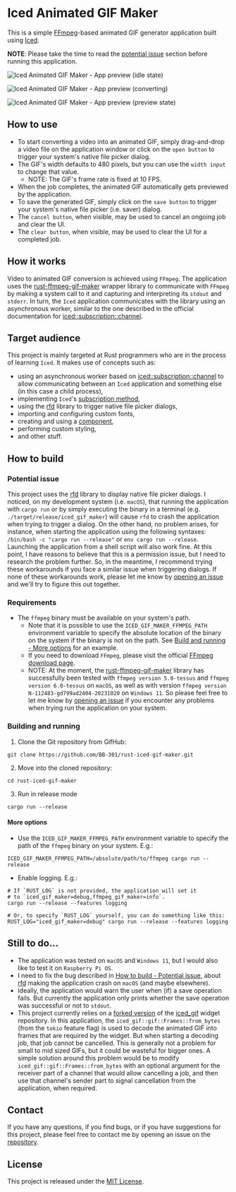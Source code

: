 # Iced Animated GIF Maker

This is a simple [FFmpeg](https://www.ffmpeg.org/)-based animated GIF generator application built using [Iced](https://docs.rs/iced/0.10.0/iced/index.html).

**NOTE**: Please take the time to read the [potential issue](#potential-issue) section before running this application.

![Iced Animated GIF Maker - App preview (idle state)](assets/iced-gif-maker-app-preview-idle.png)

![Iced Animated GIF Maker - App preview (converting)](assets/iced-gif-maker-app-preview-converting.png)

![Iced Animated GIF Maker - App preview (preview state)](assets/iced-gif-maker-app-preview-previewing.png)

## How to use

* To start converting a video into an animated GIF, simply drag-and-drop a video file on the application window or click on the `open button` to trigger your system's native file picker dialog.
* The GIF's width defaults to 480 pixels, but you can use the `width input` to change that value.
  * NOTE: The GIF's frame rate is fixed at 10 FPS.
* When the job completes, the animated GIF automatically gets previewed by the application.
* To save the generated GIF, simply click on the `save button` to trigger your system's native file picker (i.e. saver) dialog.
* The `cancel button`, when visible, may be used to cancel an ongoing job and clear the UI.
* The `clear button`, when visible, may be used to clear the UI for a completed job.

## How it works

Video to animated GIF conversion is achieved using `FFmpeg`. The application uses the [rust-ffmpeg-gif-maker](https://github.com/BB-301/rust-ffmpeg-gif-maker/releases/tag/0.1.1) wrapper library to communicate with `FFmpeg` by making a system call to it and capturing and interpreting its `stdout` and `stderr`. In turn, the `Iced` application communicates with the library using an asynchronous worker, similar to the one described in the official documentation for [iced::subscription::channel](https://docs.rs/iced/0.10.0/iced/subscription/fn.channel.html).

## Target audience

This project is mainly targeted at Rust programmers who are in the process of learning `Iced`. It makes use of concepts such as:

* using an asynchronous worker based on [iced::subscription::channel](https://docs.rs/iced/0.10.0/iced/subscription/fn.channel.html) to allow communicating between an `Iced` application and something else (in this case a child process),
* implementing `Iced`'s [subscription method](https://docs.rs/iced/0.10.0/iced/application/trait.Application.html#method.subscription),
* using the [rfd](https://github.com/PolyMeilex/rfd) library to trigger native file picker dialogs,
* importing and configuring custom fonts,
* creating and using a [component](https://docs.rs/iced/0.10.0/iced/widget/trait.Component.html),
* performing custom styling,
* and other stuff.

## How to build

### Potential issue

This project uses the [rfd](https://github.com/PolyMeilex/rfd) library to display native file picker dialogs. I noticed, on my development system (i.e. `macOS`), that running the application with `cargo run` or by simply executing the binary in a terminal (e.g. `./target/release/iced_gif_maker`) will cause `rfd` to crash the application when trying to trigger a dialog. On the other hand, no problem arises, for instance, when starting the application using the following syntaxes: `/bin/bash -c "cargo run --release"` or `env cargo run --release`. Launching the application from a shell script will also work fine. At this point, I have reasons to believe that this is a permission issue, but I need to research the problem further. So, in the meantime, I recommend trying these workarounds if you face a similar issue when triggering dialogs. If none of these workarounds work, please let me know by [opening an issue](https://github.com/BB-301/rust-iced-gif-maker/issues) and we'll try to figure this out together.

### Requirements

* The `ffmpeg` binary must be available on your system's path.
  * Note that it is possible to use the `ICED_GIF_MAKER_FFMPEG_PATH` environment variable to specify the absolute location of the binary on the system if the binary is not on the path. See [Build and running - More options](#more-options) for an example.
  * If you need to download `FFmpeg`, please visit the official [FFmpeg download page](https://ffmpeg.org/download.html).
  * NOTE: At the moment, the [rust-ffmpeg-gif-maker](https://github.com/BB-301/rust-ffmpeg-gif-maker/releases/tag/0.1.1) library has successfully been tested with `ffmpeg version 5.0-tessus` and `ffmpeg version 6.0-tessus` on `macOS`, as well as with version `ffmpeg version N-112483-gd799ad2404-20231020` on `Windows 11`. So please feel free to let me know by [opening an issue](https://github.com/BB-301/rust-iced-gif-maker/issues) if you encounter any problems when trying run the application on your system.

### Building and running

1. Clone the Git repository from GifHub:
```
git clone https://github.com/BB-301/rust-iced-gif-maker.git
```
2. Move into the cloned repository:
```
cd rust-iced-gif-maker
```
3. Run in release mode
```
cargo run --release
```

#### More options

* Use the `ICED_GIF_MAKER_FFMPEG_PATH` environment variable to specify the path of the `ffmpeg` binary on your system. E.g.:
```
ICED_GIF_MAKER_FFMPEG_PATH=/absolute/path/to/ffmpeg cargo run --release
```
* Enable logging. E.g.:
```
# If `RUST_LOG` is not provided, the application will set it
# to `iced_gif_maker=debug,ffmpeg_gif_maker=info`.
cargo run --release --features logging

# Or, to specify `RUST_LOG` yourself, you can do something like this:
RUST_LOG="iced_gif_maker=debug" cargo run --release --features logging
```

## Still to do...

* The application was tested on `macOS` and `Windows 11`, but I would also like to test it on `Raspberry Pi OS`.
* I need to fix the bug described in [How to build - Potential issue](#potential-issue), about [rfd](https://github.com/PolyMeilex/rfd) making the application crash on `macOS` (and maybe elsewhere).
* Ideally, the application would warn the user when (if) a save operation fails. But currently the application only prints whether the save operation was successful or not to `stdout`.
* This project currently relies on a [forked version](https://github.com/BB-301/iced_gif/tree/tmp) of the [iced_gif](https://github.com/tarkah/iced_gif) widget repository. In this application, the `iced_gif::gif::Frames::from_bytes` (from the `tokio` feature flag) is used to decode the animated GIF into frames that are required by the widget. But when starting a decoding job, that job cannot be cancelled. This is generally not a problem for small to mid sized GIFs, but it could be wasteful for bigger ones. A simple solution around this problem would be to modify `iced_gif::gif::Frames::from_bytes` with an optional argument for the receiver part of a channel that would allow cancelling a job, and then use that channel's sender part to signal cancellation from the application, when required.

## Contact

If you have any questions, if you find bugs, or if you have suggestions for this project, please feel free to contact me by opening an issue on the [repository](https://github.com/BB-301/rust-iced-gif-maker/issues).

## License

This project is released under the [MIT License](./LICENSE).